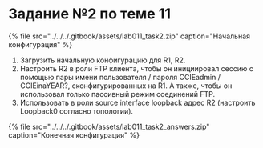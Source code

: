 # Задание №2 по теме 11

{% file src="../../../.gitbook/assets/lab011\_task2.zip" caption="Начальная конфигурация" %}

1. Загрузить начальную конфигурацию для R1, R2.  
2. Настроить R2 в роли FTP клиента, чтобы он инициировал сессию с помощью пары имени пользователя / пароля CCIEadmin / CCIEinaYEAR?, сконфигурированных на R1. А также, чтобы он использовал только пассивный режим соединений FTP.  
3. Использовать в роли source interface loopback адрес R2 \(настроить Loopback0 согласно топологии\).  
  


{% file src="../../../.gitbook/assets/lab011\_task2\_answers.zip" caption="Конечная конфигурация" %}

